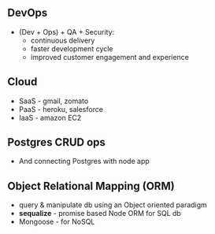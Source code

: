 ## DevOps 
  * (Dev + Ops) + QA + Security:
    * continuous delivery
    * faster development cycle
    * improved customer engagement and experience

## Cloud
  * SaaS - gmail, zomato
  * PaaS - heroku, salesforce
  * IaaS - amazon EC2

## Postgres CRUD ops
  * And connecting Postgres with node app

## Object Relational Mapping (ORM)
  * query & manipulate db using an Object oriented paradigm
  * **sequalize** - promise based Node ORM for SQL db
  * Mongoose - for NoSQL
